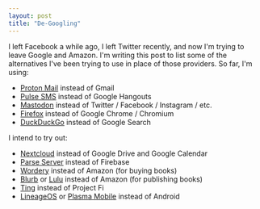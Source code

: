 ```yaml
---
layout: post
title: "De-Googling"
---
```


I left Facebook a while ago, I left Twitter recently, and now I'm trying to leave Google and Amazon. I'm writing this post to list some of the alternatives I've been trying to use in place of those providers. So far, I'm using:

- [Proton Mail](https://protonmail.com/) instead of Gmail
- [Pulse SMS](https://messenger.klinkerapps.com/) instead of Google Hangouts
- [Mastodon](https://joinmastodon.org/) instead of Twitter / Facebook / Instagram / etc.
- [Firefox](https://firefox.com/) instead of Google Chrome / Chromium
- [DuckDuckGo](https://duckduckgo.com/) instead of Google Search

I intend to try out:

- [Nextcloud](https://nextcloud.com/) instead of Google Drive and Google Calendar
- [Parse Server](https://parseplatform.org/) instead of Firebase
- [Wordery](https://wordery.com/) instead of Amazon (for buying books)
- [Blurb](http://www.blurb.com/) or [Lulu](https://www.lulu.com/) instead of Amazon (for publishing books)
- [Ting](https://ting.com/) instead of Project Fi
- [LineageOS](https://lineageos.org/) or [Plasma Mobile](https://www.plasma-mobile.org/index.html) instead of Android